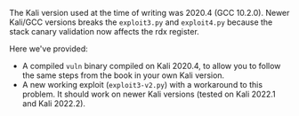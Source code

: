 The Kali version used at the time of writing was 2020.4 (GCC 10.2.0). Newer Kali/GCC versions breaks the `exploit3.py` and `exploit4.py` because the stack canary validation now affects the rdx register.

Here we've provided:
* A compiled `vuln` binary compiled on Kali 2020.4, to allow you to follow the same steps from the book in your own Kali version.
* A new working exploit (`exploit3-v2.py`) with a workaround to this problem. It should work on newer Kali versions (tested on Kali 2022.1 and Kali 2022.2).